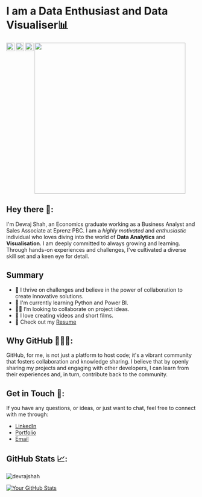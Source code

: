 # I am a Data Enthusiast and Data Visualiser📊

<a href="https://www.linkedin.com/in/devrajshah/">
  <img align="left" alt="Devraj's Linkedin" width="22px" style="color=blue" src="https://cdn.jsdelivr.net/npm/simple-icons@v3/icons/linkedin.svg" />
</a>

<a href="https://github.com/devraj-shah">
  <img align="left" alt="Devraj's Github" width="22px" src="https://cdn.jsdelivr.net/npm/simple-icons@v3/icons/github.svg" />
</a>

<a href="https://www.instagram.com/thedevrajshah/">
  <img align="left" alt="Devraj's Instagram" width="22px" src="https://cdn.jsdelivr.net/npm/simple-icons@v3/icons/instagram.svg" />
</a>

<p  align="left"><img src="https://github.com/devraj-shah/devrajshah/assets/107785817/f14a9e4d-09bd-4e99-9c4e-858410d73a85" width="400" height="400">

## Hey there 👋:

I'm Devraj Shah, an Economics graduate working as a Business Analyst and Sales Associate at Eprenz PBC.
I am a *highly motivated* and *enthusiastic* individual who loves diving into the world of **Data Analytics** and **Visualisation**.
I am deeply committed to always growing and learning. Through hands-on experiences and challenges, I've cultivated a diverse skill set and a keen eye for detail.

## Summary
- 🚀 I thrive on challenges and believe in the power of collaboration to create innovative solutions.
- 🌱 I'm currently learning Python and Power BI.
- 🤝🏻 I’m looking to collaborate on project ideas.
- 🎥 I love creating videos and short films.
- 📖 Check out my [Resume](https://drive.google.com/file/d/1xI6jKkxW2sHI-ubISUv0VCIKyxpDmw7X/view)

## Why GitHub 👨🏻‍💻:

GitHub, for me, is not just a platform to host code; it's a vibrant community that fosters collaboration and knowledge sharing. I believe that by openly sharing my projects and engaging with other developers, I can learn from their experiences and, in turn, contribute back to the community.

## Get in Touch 📮:

If you have any questions, or ideas, or just want to chat, feel free to connect with me through:

- [LinkedIn](https://www.linkedin.com/in/devrajshah/)
- [Portfolio](https://devrajshah.super.site/)
- [Email](mailto:devraj.shah08@gmail.com)

## GitHub Stats 📈:
<p align="left"> <img src="https://komarev.com/ghpvc/?username=devraj-shah&label=Profile Views&color=blue&style=plastic" alt="devrajshah" /> </p>

<a href="https://github.com/devraj-shah">
  
![Your GitHub Stats](https://github-readme-stats.vercel.app/api?username=devraj-shah&show_icons=true&count_private=true&hide=prs,issues,contribs&theme=radical)
</a>
